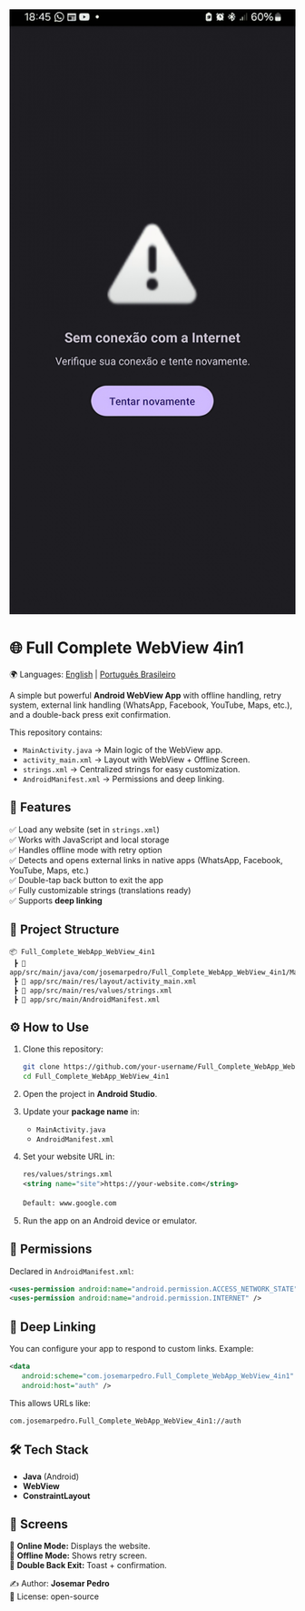 <img src="app_example_if_offline.jpg" alt="Combo Screenshot" width="1024">

# 🌐 Full Complete WebView 4in1  

🌍 Languages: [English](README.md) | [Português Brasileiro](README_PT-BR.md)

A simple but powerful **Android WebView App** with offline handling, retry system, external link handling (WhatsApp, Facebook, YouTube, Maps, etc.), and a double-back press exit confirmation.  

This repository contains:  
- `MainActivity.java` → Main logic of the WebView app.  
- `activity_main.xml` → Layout with WebView + Offline Screen.  
- `strings.xml` → Centralized strings for easy customization.  
- `AndroidManifest.xml` → Permissions and deep linking.  



## 🚀 Features  
✅ Load any website (set in `strings.xml`)  
✅ Works with JavaScript and local storage  
✅ Handles offline mode with retry option  
✅ Detects and opens external links in native apps (WhatsApp, Facebook, YouTube, Maps, etc.)  
✅ Double-tap back button to exit the app  
✅ Fully customizable strings (translations ready)  
✅ Supports **deep linking**  



## 📂 Project Structure  

```
📦 Full_Complete_WebApp_WebView_4in1
 ┣ 📂 app/src/main/java/com/josemarpedro/Full_Complete_WebApp_WebView_4in1/MainActivity.java
 ┣ 📂 app/src/main/res/layout/activity_main.xml
 ┣ 📂 app/src/main/res/values/strings.xml
 ┣ 📂 app/src/main/AndroidManifest.xml
```



## ⚙️ How to Use  

1. Clone this repository:  
   ```bash
   git clone https://github.com/your-username/Full_Complete_WebApp_WebView_4in1.git
   cd Full_Complete_WebApp_WebView_4in1
   ```

2. Open the project in **Android Studio**.

3. Update your **package name** in:  
   - `MainActivity.java`  
   - `AndroidManifest.xml`  

4. Set your website URL in:  
   ```xml
   res/values/strings.xml
   <string name="site">https://your-website.com</string>

   Default: www.google.com
   ```

5. Run the app on an Android device or emulator.  



## 📜 Permissions  

Declared in `AndroidManifest.xml`:  
```xml
<uses-permission android:name="android.permission.ACCESS_NETWORK_STATE" />
<uses-permission android:name="android.permission.INTERNET" />
```



## 🔗 Deep Linking  

You can configure your app to respond to custom links. Example:  
```xml
<data
   android:scheme="com.josemarpedro.Full_Complete_WebApp_WebView_4in1"
   android:host="auth" />
```

This allows URLs like:  
```
com.josemarpedro.Full_Complete_WebApp_WebView_4in1://auth
```



## 🛠 Tech Stack  
- **Java** (Android)  
- **WebView**  
- **ConstraintLayout**  



## 📸 Screens  

🔹 **Online Mode:** Displays the website.  
🔹 **Offline Mode:** Shows retry screen.  
🔹 **Double Back Exit:** Toast + confirmation.  



✍️ Author: **Josemar Pedro**  
📌 License: open-source